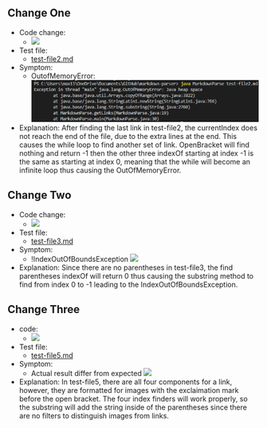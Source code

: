 ## Change One
* Code change:
  * ![](Fix1.png)
* Test file:
  * [test-file2.md]()
* Symptom:
  * OutofMemoryError: ![](Image\symptom1.png)
* Explanation: After finding the last link in test-file2, the currentIndex does not reach the end of the file, due to the extra lines at the end. This causes the while loop to find another set of link. OpenBracket will find nothing and return -1 then the other three indexOf starting at index -1 is the same as starting at index 0, meaning that the while will become an infinite loop thus causing the OutOfMemoryError.

## Change Two
* Code change:
  * ![](Fix2.png)
* Test file:
  * [test-file3.md]()
* Symptom:
  * !IndexOutOfBoundsException ![](symptom2.png)
* Explanation: Since there are no parentheses in test-file3, the find parentheses indexOf will return 0 thus causing the substring method to find from index 0 to -1 leading to the IndexOutOfBoundsException.

## Change Three
* code:
  * ![](Fix3.png)
* Test file:
  * [test-file5.md]()
* Symptom:
  * Actual result differ from expected ![](symptom3.png)
* Explanation: In test-file5, there are all four components for a link, however, they are formatted for images with the exclaimation mark before the open bracket. The four index finders will work properly, so the substring will add the string inside of the parentheses since there are no filters to distinguish images from links.
